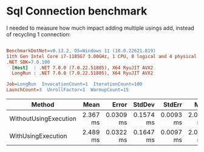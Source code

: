 ﻿# Sql Connection benchmark

I needed to measure how much impact adding multiple usings add, instead of recycling 1 connection:

``` ini

BenchmarkDotNet=v0.13.2, OS=Windows 11 (10.0.22621.819)
11th Gen Intel Core i7-1185G7 3.00GHz, 1 CPU, 8 logical and 4 physical cores
.NET SDK=7.0.100
  [Host]  : .NET 7.0.0 (7.0.22.51805), X64 RyuJIT AVX2
  LongRun : .NET 7.0.0 (7.0.22.51805), X64 RyuJIT AVX2

Job=LongRun  InvocationCount=1  IterationCount=100  
LaunchCount=3  UnrollFactor=1  WarmupCount=15  

```
|                Method |     Mean |     Error |    StdDev |    StdErr |      Min |      Max |  Op/s | Allocated |
|---------------------- |---------:|----------:|----------:|----------:|---------:|---------:|------:|----------:|
| WithoutUsingExecution | 2.367 ms | 0.0309 ms | 0.1574 ms | 0.0093 ms | 2.027 ms | 2.791 ms | 422.4 |   6.41 KB |
|    WithUsingExecution | 2.489 ms | 0.0322 ms | 0.1647 ms | 0.0097 ms | 2.090 ms | 3.010 ms | 401.8 |   7.21 KB |
